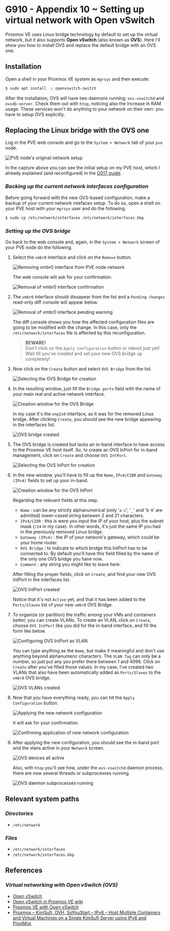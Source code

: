 # G910 - Appendix 10 ~ Setting up virtual network with Open vSwitch

Proxmox VE uses Linux bridge technology by default to set up the virtual network, but it also supports **Open vSwitch** (also known as **OVS**). Here I'll show you how to install OVS and replace the default bridge with an OVS one.

## Installation

Open a shell in your Proxmox VE system as `mgrsys` and then execute:

~~~bash
$ sudo apt install -y openvswitch-switch
~~~

After the installation, OVS will have two daemons running: `ovs-vswitchd` and `ovsdb-server`. Check them out with `htop`, noticing also the increase in RAM usage. These services won't do anything to your network on their own: you have to setup OVS explicitly.

## Replacing the Linux bridge with the OVS one

Log in the PVE web console and go to the `System > Network` tab of your `pve` node.

![PVE node's original network setup](images/g910/pve_node_network_original_setup.png "PVE node's original network setup")

In the capture above you can see the initial setup on my PVE host, which I already explained (and reconfigured) in the [G017 guide](G017%20-%20Virtual%20Networking%20~%20Network%20configuration.md).

### _Backing up the current network interfaces configuration_

Before going forward with the new OVS-based configuration, make a backup of your current network intefaces setup. To do so, open a shell on your PVE host with your `mgrsys` user and do the following.

~~~bash
$ sudo cp /etc/network/interfaces /etc/network/interfaces.bkp
~~~

### _Setting up the OVS bridge_

Go back to the web console and, again, in the `System > Network` screen of your PVE node do the following.

1. Select the `vmbr0` interface and click on the `Remove` button.

    ![Removing vmbr0 interface from PVE node network](images/g910/pve_node_network_remove_vmbr0_interface.png "Removing vmbr0 interface from PVE node network")

    The web console will ask for your confirmation.

    ![Removal of vmbr0 interface confirmation](images/g910/pve_node_network_remove_vmbr0_interface_confirm.png "Removal of vmbr0 interface confirmation")

2. The `vmbr0` interface should dissapear from the list and a `Pending changes` read-only diff console will appear below.

    ![Removal of vmbr0 interface pending warning](images/g910/pve_node_network_removed_vmbr0_interface_changes_pending.png "Removal of vmbr0 interface pending warning")

    The diff console shows you how the affected configuration files are going to be modified with the change. In this case, only the `/etc/network/interfaces` file is affected by this reconfiguration.

    > **BEWARE!**  
    > Don't click on the `Apply Configuration` button or reboot just yet! Wait till you've created and set your new OVS bridge up completely!

3. Now click on the `Create` button and select `OVS Bridge` from the list.

    ![Selecting the OVS Bridge for creation](images/g910/pve_node_network_choosing_ovs_bridge.png "Selecting the OVS Bridge for creation")

4. In the resulting window, just fill the `Bridge ports` field with the name of your main real and active network interface.

    ![Creation window for the OVS Bridge](images/g910/pve_node_network_creating_ovs_bridge.png "Creation window for the OVS Bridge")

    In my case it's the `enp2s0` interface, as it was for the removed Linux bridge. After clicking `Create`, you should see the new bridge appearing in the interfaces list.

    ![OVS bridge created](images/g910/pve_node_network_ovs_bridge_created.png "OVS bridge created")

5. The OVS bridge is created but lacks an in-band interface to have access to the Proxmox VE host itself. So, to create an OVS InPort for in-band management, click on `Create` and choose `OVS IntPort`.

    ![Selecting the OVS InPort for creation](images/g910/pve_node_network_choosing_ovs_intport.png "Selecting the OVS InPort for creation")

6. In the new window, you'll have to fill up the `Name`, `IPv4/CIDR` and `Gateway (IPv4)` fields to set up your in-band.

    ![Creation window for the OVS InPort](images/g910/pve_node_network_creating_ovs_inband.png "Creation window for the OVS InPort")

    Regarding the relevant fields at this step.

    - `Name` : can be any strictly alphanumerical (only '`a-z`', '`_`' and '`0-9`' are admitted) lower-cased string between 2 and 21 characters.
    - `IPv4/CIDR` : this is were you input the IP of your host, plus the subnet mask (`/24` in my case). In other words, it's just the same IP you had in the previously removed Linux bridge.
    - `Gateway (IPv4)` : the IP of your network's gateway, which could be your home router.
    - `OVS Bridge` : to indicate to which bridge this IntPort has to be connected to. By default you'll have this field filled by the name of the only one OVS bridge you have now.
    - `Comment` : any string you might like to leave here.

    After filling the proper fields, click on `Create`, and find your new OVS IntPort in the interfaces list.

    ![OVS IntPort created](images/g910/pve_node_network_ovs_intport_created.png "OVS IntPort created")

    Notice that it's not `Active` yet, and that it has been added to the `Ports/Slaves` list of your new `vmbr0` OVS Bridge.

7. To organize (or partition) the traffic among your VMs and containers better, you can create VLANs. To create an VLAN, click on `Create`, choose `OVS IntPort` like you did for the in-band interface, and fill the form like below.

    ![Configuring OVS IntPort as VLAN](images/g910/pve_node_network_creating_ovs_vlan.png "Configuring OVS IntPort as VLAN")

    You can type anything as the `Name`, but make it meaningful and don't use anything beyond alphanumeric characters. The `VLAN Tag` can only be a number, so just put any you prefer there between 1 and 4096. Click on `Create` after you've filled those values. In my case, I've created two VLANs that also have been automatically added as `Ports/Slaves` to the `vmbr0` OVS bridge.

    ![OVS VLANs created](images/g910/pve_node_network_ovs_vlans_created.png "OVS VLANs created")

8. Now that you have everything ready, you can hit the `Apply Configuration` button.

    ![Applying the new network configuration](images/g910/pve_node_network_applying_new_configuration.png "Applying the new network configuration")

    It will ask for your confirmation.

    ![Confirming application of new network configuration](images/g910/pve_node_network_applying_new_configuration_confirmation.png "Confirming application of new network configuration")

9. After applying the new configuration, you should see the in-band port and the vlans active in your `Network` screen.

    ![OVS devices all active](images/g910/pve_node_network_ovs_all_active.png "OVS devices all active")

    Also, with `htop` you'll see how, under the `ovs-vswitchd` daemon process, there are now several threads or subprocesses running.

    ![OVS daemon subprocesses running](images/g910/pve_node_network_ovs_daemon_subprocesses_running.png "OVS daemon subprocesses running")

## Relevant system paths

### _Directories_

- `/etc/network`

### _Files_

- `/etc/network/interfaces`
- `/etc/network/interfaces.bkp`

## References

### _Virtual networking with Open vSwitch (OVS)_

- [Open vSwitch](https://www.openvswitch.org/)
- [Open vSwitch in Proxmox VE wiki](https://pve.proxmox.com/wiki/Open_vSwitch)
- [Proxmox VE with Open vSwitch](https://www.networkshinobi.com/proxmox-ve-with-open-vswitch/)
- [Proxmox – KimSufi, OVH, SoYouStart – IPv6 – Host Multiple Containers and Virtual Machines on a Single KimSufi Server using IPv6 and ProxMox](https://www.kiloroot.com/proxmox-kimsufi-ovh-soyoustart-ipv6-host-multiple-containers-and-virtual-machines-on-a-single-kimsufi-server-using-ipv6-and-proxmox/)
